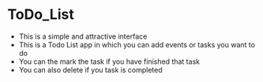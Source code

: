 # ToDo_List
* This is a simple and attractive interface
* This is a Todo List app in which you can add events or tasks you want to do
* You can the mark the task if you have finished that task
* You can also delete if you task is completed
